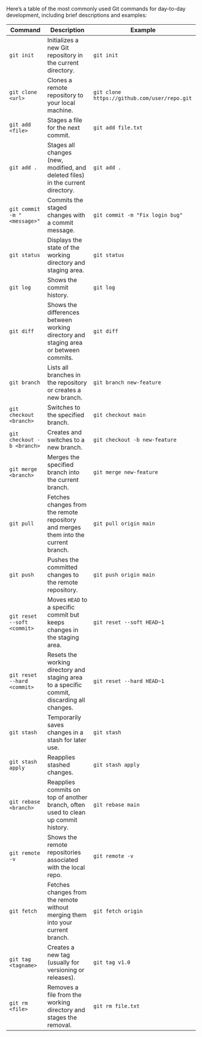 Here’s a table of the most commonly used Git commands for day-to-day development, including brief descriptions and examples:

| **Command**                | **Description**                                                            | **Example**                                |
|----------------------------|----------------------------------------------------------------------------|--------------------------------------------|
| `git init`                 | Initializes a new Git repository in the current directory.                  | `git init`                                 |
| `git clone <url>`          | Clones a remote repository to your local machine.                           | `git clone https://github.com/user/repo.git` |
| `git add <file>`           | Stages a file for the next commit.                                          | `git add file.txt`                         |
| `git add .`                | Stages all changes (new, modified, and deleted files) in the current directory. | `git add .`                                |
| `git commit -m "<message>"`| Commits the staged changes with a commit message.                           | `git commit -m "Fix login bug"`            |
| `git status`               | Displays the state of the working directory and staging area.               | `git status`                               |
| `git log`                  | Shows the commit history.                                                   | `git log`                                  |
| `git diff`                 | Shows the differences between working directory and staging area or between commits. | `git diff`                                 |
| `git branch`               | Lists all branches in the repository or creates a new branch.               | `git branch new-feature`                   |
| `git checkout <branch>`    | Switches to the specified branch.                                           | `git checkout main`                        |
| `git checkout -b <branch>` | Creates and switches to a new branch.                                       | `git checkout -b new-feature`              |
| `git merge <branch>`       | Merges the specified branch into the current branch.                        | `git merge new-feature`                    |
| `git pull`                 | Fetches changes from the remote repository and merges them into the current branch. | `git pull origin main`                     |
| `git push`                 | Pushes the committed changes to the remote repository.                      | `git push origin main`                     |
| `git reset --soft <commit>`| Moves `HEAD` to a specific commit but keeps changes in the staging area.     | `git reset --soft HEAD~1`                  |
| `git reset --hard <commit>`| Resets the working directory and staging area to a specific commit, discarding all changes. | `git reset --hard HEAD~1`                  |
| `git stash`                | Temporarily saves changes in a stash for later use.                         | `git stash`                                |
| `git stash apply`          | Reapplies stashed changes.                                                  | `git stash apply`                          |
| `git rebase <branch>`      | Reapplies commits on top of another branch, often used to clean up commit history. | `git rebase main`                          |
| `git remote -v`            | Shows the remote repositories associated with the local repo.               | `git remote -v`                            |
| `git fetch`                | Fetches changes from the remote without merging them into your current branch. | `git fetch origin`                         |
| `git tag <tagname>`        | Creates a new tag (usually for versioning or releases).                     | `git tag v1.0`                             |
| `git rm <file>`            | Removes a file from the working directory and stages the removal.           | `git rm file.txt`                          |

